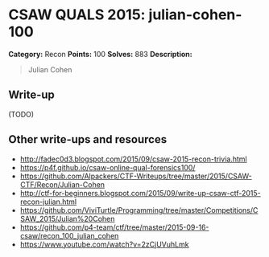 # CSAW QUALS 2015: julian-cohen-100

**Category:** Recon
**Points:** 100
**Solves:** 883
**Description:**

> Julian Cohen


## Write-up

(TODO)

## Other write-ups and resources

* <http://fadec0d3.blogspot.com/2015/09/csaw-2015-recon-trivia.html>
* <https://p4f.github.io/csaw-online-qual-forensics100/>
* <https://github.com/Alpackers/CTF-Writeups/tree/master/2015/CSAW-CTF/Recon/Julian-Cohen>
* <http://ctf-for-beginners.blogspot.com/2015/09/write-up-csaw-ctf-2015-recon-julian.html>
* <https://github.com/ViviTurtle/Programming/tree/master/Competitions/CSAW_2015/Julian%20Cohen>
* <https://github.com/p4-team/ctf/tree/master/2015-09-16-csaw/recon_100_julian_cohen>
* <https://www.youtube.com/watch?v=2zCjUVuhLmk>
